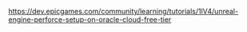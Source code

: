 https://dev.epicgames.com/community/learning/tutorials/1lV4/unreal-engine-perforce-setup-on-oracle-cloud-free-tier